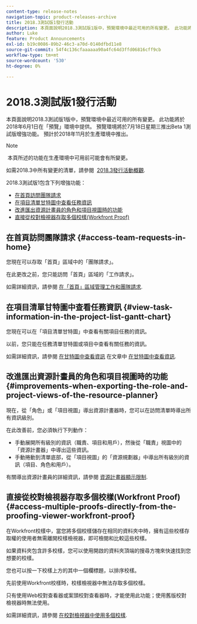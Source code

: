```yaml
---
content-type: release-notes
navigation-topic: product-releases-archive
title: 2018.3測試版1發行活動
description: 本頁面說明2018.3測試版1版中，預覽環境中最近可用的所有變更。 此功能將於2018年6月1日在「預覽」環境中提供。 預覽環境將於7月18日星期三推出Beta 1測試版增強功能。 預計於2018年11月於生產環境中推出。
author: Luke
feature: Product Announcements
exl-id: b19c0086-89b2-46c3-a70d-0140dfbd11e8
source-git-commit: 54f4c136cfaaaaaa90a4fc64d3ffd06816cff9cb
workflow-type: tm+mt
source-wordcount: '530'
ht-degree: 0%

---
```


# 2018.3測試版1發行活動

本頁面說明2018.3測試版1版中，預覽環境中最近可用的所有變更。 此功能將於2018年6月1日在「預覽」環境中提供。 預覽環境將於7月18日星期三推出Beta 1測試版增強功能。 預計於2018年11月於生產環境中推出。

>[!NOTE]
>
> 本頁所述的功能在生產環境中可用前可能會有所變更。

如需2018.3中所有變更的清單，請參閱  [2018.3發行活動概觀](../../../../product-announcements/product-releases/quarterly-release-archive/2018.3-release-activity/2018.3-release-activity-overview.md).

2018.3測試版1包含下列增強功能：

* [在首頁訪問團隊請求](#access-team-requests-in-home)
* [在項目清單甘特圖中查看任務資訊](#view-task-information-in-the-project-list-gantt-chart)
* [改進匯出資源計畫員的角色和項目視圖時的功能](#improvements-when-exporting-the-role-and-project-views-of-the-resource-planner)
* [直接從校對檢視器存取多個校樣(Workfront Proof)](#access-multiple-proofs-directly-from-the-proofing-viewer-workfront-proof)

## 在首頁訪問團隊請求 {#access-team-requests-in-home}

您現在可以存取「首頁」區域中的「團隊請求」。

在此更改之前，您只能訪問「首頁」區域的「工作請求」。

如需詳細資訊，請參閱 [在「首頁」區域管理工作和團隊請求](../../../../workfront-basics/using-home/using-the-home-area/manage-work-and-team-requests-home.md).

## 在項目清單甘特圖中查看任務資訊 {#view-task-information-in-the-project-list-gantt-chart}

您現在可以在「項目清單甘特圖」中查看有關項目任務的資訊。 

以前，您只能在任務清單甘特圖或項目中查看有關任務的資訊。

如需詳細資訊，請參閱 [在甘特圖中查看資訊](../../../../manage-work/gantt-chart/use-the-gantt-chart/view-info-in-gantt.md) 在文章中 [在甘特圖中查看資訊](../../../../manage-work/gantt-chart/use-the-gantt-chart/view-info-in-gantt.md).

## 改進匯出資源計畫員的角色和項目視圖時的功能 {#improvements-when-exporting-the-role-and-project-views-of-the-resource-planner}

現在，從「角色」或「項目視圖」導出資源計畫器時，您可以在訪問清單時導出所有資訊級別。

在此改善前，您必須執行下列動作：

* 手動展開所有級別的資訊（職責、項目和用戶），然後從「職責」視圖中的「資源計畫器」中導出這些資訊。
* 手動捲動到清單底部，從「項目視圖」的「資源規劃器」中導出所有級別的資訊（項目、角色和用戶）。

有關導出資源計畫員的詳細資訊，請參閱 [資源計畫器顯示限制](../../../../resource-mgmt/resource-planning/resource-planner-display-limitations.md).

## 直接從校對檢視器存取多個校樣(Workfront Proof) {#access-multiple-proofs-directly-from-the-proofing-viewer-workfront-proof}

在Workfront校樣中，當您將多個校樣儲存在相同的資料夾中時，擁有這些校樣存取權的使用者無需離開校樣檢視器，即可檢閱和比較這些校樣。 

如果資料夾包含許多校樣，您可以使用開啟的資料夾頂端的搜尋方塊來快速找到您想要的校樣。

您也可以按一下校樣上方的其中一個欄標題，以排序校樣。

先前使用Workfront校樣時，校樣檢視器中無法存取多個校樣。

只有使用Web校對查看器或案頭校對查看器時，才能使用此功能；使用舊版校對檢視器時無法使用。

如需詳細資訊，請參閱 [在校對檢視器中使用多個校樣](../../../../workfront-proof/wp-work-proofsfiles/review-proofs-wpv/work-with-multiple-proofs.md).
